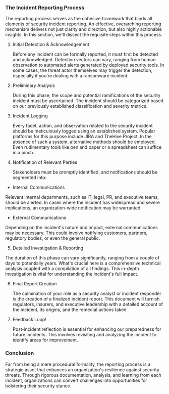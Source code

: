 <h3>The Incident Reporting Process</h3>

The reporting process serves as the cohesive framework that binds all elements of security incident reporting. An effective, overarching reporting mechanism delivers not just clarity and direction, but also highly actionable insights. In this section, we'll dissect the requisite steps within this process.

1. Initial Detection & Acknowledgement

   Before any incident can be formally reported, it must first be detected and acknowledged. Detection vectors can vary, ranging from human observation to automated alerts generated by deployed security tools. In some cases, the threat actor themselves may trigger the detection, especially if you're dealing with a ransomware incident.

2. Preliminary Analysis

   During this phase, the scope and potential ramifications of the security incident must be ascertained. The incident should be categorized based on our previously established classification and severity metrics.

3. Incident Logging

   Every facet, action, and observation related to the security incident should be meticulously logged using an established system. Popular platforms for this purpose include JIRA and TheHive Project. In the absence of such a system, alternative methods should be employed. Even rudimentary tools like pen and paper or a spreadsheet can suffice in a pinch.

4. Notification of Relevant Parties

   Stakeholders must be promptly identified, and notifications should be segmented into:

- Internal Communications

Relevant internal departments, such as IT, legal, PR, and executive teams, should be alerted. In cases where the incident has widespread and severe implications, an organization-wide notification may be warranted.

- External Communications

Depending on the incident's nature and impact, external communications may be necessary. This could involve notifying customers, partners, regulatory bodies, or even the general public.

5.  Detailed Investigation & Reporting

The duration of this phase can vary significantly, ranging from a couple of days to potentially years. What's crucial here is a comprehensive technical analysis coupled with a compilation of all findings. This in-depth investigation is vital for understanding the incident's full impact.

6. Final Report Creation

   The culmination of your role as a security analyst or incident responder is the creation of a finalized incident report. This document will furnish regulators, insurers, and executive leadership with a detailed account of the incident, its origins, and the remedial actions taken.

7. Feedback Loop!

   Post-incident reflection is essential for enhancing our preparedness for future incidents. This involves revisiting and analyzing the incident to identify areas for improvement.

<h3> Conclusion </h3>

Far from being a mere procedural formality, the reporting process is a strategic asset that enhances an organization's resilience against security threats. Through rigorous documentation, analysis, and learning from each incident, organizations can convert challenges into opportunities for bolstering their security stance.
